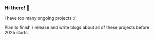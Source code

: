 ### Hi there! 👋

I have too many ongoing projects :(

Plan to finish / release and write blogs about all of these projects before 2025 starts.
